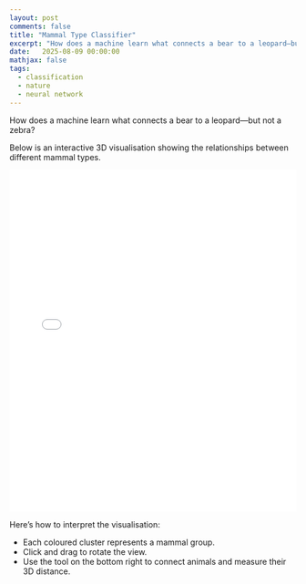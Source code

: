 ```yaml
---
layout: post
comments: false
title: "Mammal Type Classifier"
excerpt: "How does a machine learn what connects a bear to a leopard—but not a zebra?"
date:   2025-08-09 00:00:00
mathjax: false
tags: 
  - classification
  - nature
  - neural network
---
```


How does a machine learn what connects a bear to a leopard—but not a zebra?

<p>
Below is an interactive 3D visualisation showing the relationships between different mammal types.
</p>

<iframe src="/assets/3D_mammal_space.html" width="100%" height="600" style="border:none;"></iframe>

<p>
Here’s how to interpret the visualisation:
</p>

- Each coloured cluster represents a mammal group.
- Click and drag to rotate the view.
- Use the tool on the bottom right to connect animals and measure their 3D distance.
